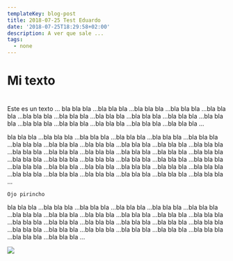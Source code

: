 ```yaml
---
templateKey: blog-post
title: 2018-07-25 Test Eduardo
date: '2018-07-25T18:29:58+02:00'
description: A ver que sale ...
tags:
  - none
---
```

# Mi texto

# 

Este es un texto ... bla bla bla ...bla bla bla ...bla bla bla ...bla bla bla ...bla bla bla ...bla bla bla ...bla bla bla ...bla bla bla ...bla bla bla ...bla bla bla ...bla bla bla ...bla bla bla ...bla bla bla ...bla bla bla ...bla bla bla ...bla bla bla ...

bla bla bla ...bla bla bla ...bla bla bla ...bla bla bla ...bla bla bla ...bla bla bla ...bla bla bla ...bla bla bla ...bla bla bla ...bla bla bla ...bla bla bla ...bla bla bla ...bla bla bla ...bla bla bla ...bla bla bla ...bla bla bla ...bla bla bla ...bla bla bla ...bla bla bla ...bla bla bla ...bla bla bla ...bla bla bla ...bla bla bla ...bla bla bla ...bla bla bla ...bla bla bla ...bla bla bla ...bla bla bla ...bla bla bla ...bla bla bla ...bla bla bla ...bla bla bla ...bla bla bla ...bla bla bla ...bla bla bla ...bla bla bla ...

```
Ojo pirincho
```

bla bla bla ...bla bla bla ...bla bla bla ...bla bla bla ...bla bla bla ...bla bla bla ...bla bla bla ...bla bla bla ...bla bla bla ...bla bla bla ...bla bla bla ...bla bla bla ...bla bla bla ...bla bla bla ...bla bla bla ...bla bla bla ...bla bla bla ...bla bla bla ...bla bla bla ...bla bla bla ...bla bla bla ...bla bla bla ...bla bla bla ...bla bla bla ...bla bla bla ...bla bla bla ...

![](/img/sandwich.jpg)
